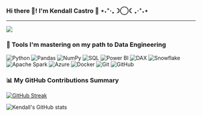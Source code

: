 ### Hi there 👋! I'm Kendall Castro 🦊 ⋆˖⁺‧₊☽◯☾₊‧⁺˖⋆

---

![](https://komarev.com/ghpvc/?username=KendallCW&color=red&style=for-the-badge)

<h3>🧰 Tools I'm mastering on my path to Data Engineering</h3>
<p>
  <!-- Programming & Data Manipulation -->
  <img alt="Python" src="https://img.shields.io/badge/Python-3776AB?style=flat-square&logo=python&logoColor=white" />
  <img alt="Pandas" src="https://img.shields.io/badge/Pandas-150458?style=flat-square&logo=pandas&logoColor=white" />
  <img alt="NumPy" src="https://img.shields.io/badge/NumPy-013243?style=flat-square&logo=numpy&logoColor=white" />
  <img alt="SQL" src="https://img.shields.io/badge/SQL-4479A1?style=flat-square&logo=postgresql&logoColor=white" />

  <!-- BI & Data Modeling -->
  <img alt="Power BI" src="https://img.shields.io/badge/Power_BI-F2C811?style=flat-square&logoColor=black" />
  <img alt="DAX" src="https://img.shields.io/badge/DAX-FF6C37?style=flat-square&logoColor=white" />

  <!-- Data Platforms & Processing -->
  <img alt="Snowflake" src="https://img.shields.io/badge/Snowflake-29B5E8?style=flat-square&logo=snowflake&logoColor=white" />
  <img alt="Apache Spark" src="https://img.shields.io/badge/Apache_Spark-E25A1C?style=flat-square&logo=apachespark&logoColor=white" />

  <!-- Cloud & DevOps -->
  <img alt="Azure" src="https://img.shields.io/badge/Microsoft_Azure-0078D4?style=flat-square&logo=microsoftazure&logoColor=white" />
  <img alt="Docker" src="https://img.shields.io/badge/Docker-2496ED?style=flat-square&logo=docker&logoColor=white" />

  <!-- Version Control -->
  <img alt="Git" src="https://img.shields.io/badge/Git-F05032?style=flat-square&logo=git&logoColor=white" />
  <img alt="GitHub" src="https://img.shields.io/badge/GitHub-181717?style=flat-square&logo=github&logoColor=white" />
</p>

<h3>📊 My GitHub Contributions Summary</h3>

[![GitHub Streak](https://streak-stats.demolab.com?user=KendallCW&theme=dark&hide_border=true&ring=fb4362&fire=fb4362&currStreakNum=fb4362&currStreakLabel=fb4362)](https://git.io/streak-stats)

![Kendall's GitHub stats](https://github-readme-stats.vercel.app/api?username=KendallCW&hide_border=true&show_icons=true&bg_color=151515&title_color=fb4362&icon_color=fb4362&text_bold=false&text_color=9e9e9e)
